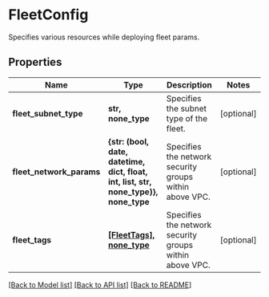 # FleetConfig

Specifies various resources while deploying fleet params.

## Properties
Name | Type | Description | Notes
------------ | ------------- | ------------- | -------------
**fleet_subnet_type** | **str, none_type** | Specifies the subnet type of the fleet. | [optional] 
**fleet_network_params** | **{str: (bool, date, datetime, dict, float, int, list, str, none_type)}, none_type** | Specifies the network security groups within above VPC. | [optional] 
**fleet_tags** | [**[FleetTags], none_type**](FleetTags.md) | Specifies the network security groups within above VPC. | [optional] 

[[Back to Model list]](../README.md#documentation-for-models) [[Back to API list]](../README.md#documentation-for-api-endpoints) [[Back to README]](../README.md)


